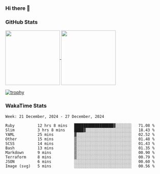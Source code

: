 ### Hi there 👋

### GitHub Stats

<a href="https://github.com/anuraghazra/github-readme-stats">
  <img align="center" height="170px" src="https://github-readme-stats.vercel.app/api/top-langs/?username=tksfjt1024&layout=compact&count_private=true&show_icons=true&show_icons=true&theme=graywhite" />
</a>
<a href="https://github.com/anuraghazra/github-readme-stats">
  <img align="center" height="170px" src="https://github-readme-stats.vercel.app/api?username=tksfjt1024&count_private=true&show_icons=true&show_icons=true&theme=graywhite" />
</a>

[![trophy](https://github-profile-trophy.vercel.app/?username=tksfjt1024)](https://github.com/ryo-ma/github-profile-trophy)

### WakaTime Stats

<!--START_SECTION:waka-->
```text
Week: 21 December, 2024 - 27 December, 2024

Ruby          12 hrs 8 mins   █████████████████▓░░░░░░░   71.08 % 
Slim          3 hrs 8 mins    ████▓░░░░░░░░░░░░░░░░░░░░   18.43 % 
YAML          25 mins         ▓░░░░░░░░░░░░░░░░░░░░░░░░   02.52 % 
Other         15 mins         ▒░░░░░░░░░░░░░░░░░░░░░░░░   01.48 % 
SCSS          14 mins         ▒░░░░░░░░░░░░░░░░░░░░░░░░   01.43 % 
Bash          13 mins         ▒░░░░░░░░░░░░░░░░░░░░░░░░   01.35 % 
Markdown      9 mins          ▒░░░░░░░░░░░░░░░░░░░░░░░░   00.90 % 
Terraform     8 mins          ▒░░░░░░░░░░░░░░░░░░░░░░░░   00.79 % 
JSON          6 mins          ░░░░░░░░░░░░░░░░░░░░░░░░░   00.60 % 
Image (svg)   5 mins          ░░░░░░░░░░░░░░░░░░░░░░░░░   00.56 % 
```
<!--END_SECTION:waka-->
